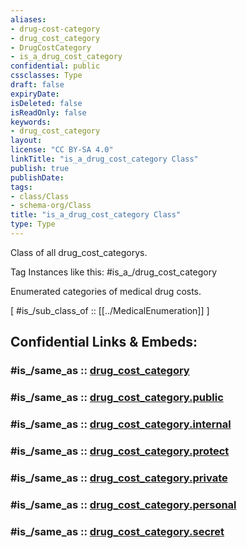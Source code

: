 ```yaml
---
aliases:
- drug-cost-category
- drug_cost_category
- DrugCostCategory
- is_a_drug_cost_category
confidential: public
cssclasses: Type
draft: false
expiryDate: 
isDeleted: false
isReadOnly: false
keywords:
- drug_cost_category
layout: 
license: "CC BY-SA 4.0"
linkTitle: "is_a_drug_cost_category Class"
publish: true
publishDate: 
tags:
- class/Class
- schema-org/Class
title: "is_a_drug_cost_category Class"
type: Type
---
```


Class of all drug_cost_categorys.

Tag Instances like this: 
#is_a_/drug_cost_category

Enumerated categories of medical drug costs.

[ #is_/sub_class_of :: [[../MedicalEnumeration]] ]


## Confidential Links & Embeds: 

### #is_/same_as :: [drug_cost_category](/_Standards/schema-org/Class/is_a_/Intangible/enumeration/medical_enumeration/drug_cost_category.md) 

### #is_/same_as :: [drug_cost_category.public](/_public/schema-org/Class/is_a_/Intangible/enumeration/medical_enumeration/drug_cost_category.public.md) 

### #is_/same_as :: [drug_cost_category.internal](/_internal/schema-org/Class/is_a_/Intangible/enumeration/medical_enumeration/drug_cost_category.internal.md) 

### #is_/same_as :: [drug_cost_category.protect](/_protect/schema-org/Class/is_a_/Intangible/enumeration/medical_enumeration/drug_cost_category.protect.md) 

### #is_/same_as :: [drug_cost_category.private](/_private/schema-org/Class/is_a_/Intangible/enumeration/medical_enumeration/drug_cost_category.private.md) 

### #is_/same_as :: [drug_cost_category.personal](/_personal/schema-org/Class/is_a_/Intangible/enumeration/medical_enumeration/drug_cost_category.personal.md) 

### #is_/same_as :: [drug_cost_category.secret](/_secret/schema-org/Class/is_a_/Intangible/enumeration/medical_enumeration/drug_cost_category.secret.md)

